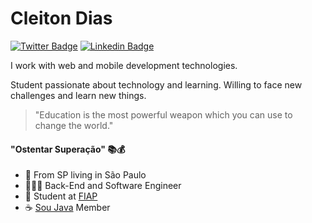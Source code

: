 # Cleiton Dias
[![Twitter Badge](https://img.shields.io/badge/-@cleiton_dsd-informational?style=flat-square&labelColor=informational&logo=twitter&logoColor=white&link=https://twitter.com/Cleiton_Dsd)](https://twitter.com/Cleiton_Dsd) 
[![Linkedin Badge](https://img.shields.io/badge/-Cleiton%20Dias-informational?style=flat-square&logo=Linkedin&logoColor=white&link=https://www.linkedin.com/in/diego-schell-fernandes/)](https://www.linkedin.com/in/cleitondsd/) 


I work with web and mobile development technologies. 

Student passionate about technology and learning. 
Willing to face new challenges and learn new things.

> "Education is the most powerful weapon which you can use to change the world."

#### "Ostentar Superação" 📚💰

- 📍   From SP living in São Paulo
- 👨🏽‍💻 Back-End and Software Engineer
- 🏫 Student at [FIAP](https://www.fiap.com.br/)
- ☕ [Sou Java](https://www.meetup.com/pt-BR/SouJava) Member
